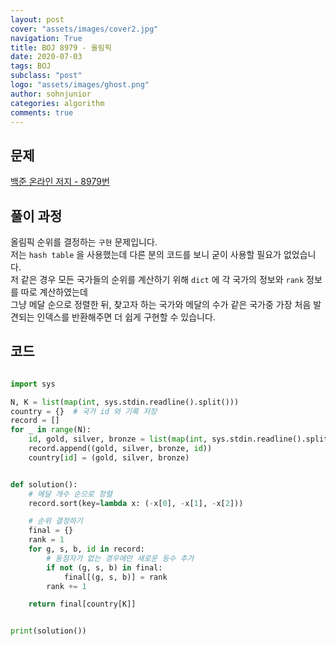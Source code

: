 ```yaml
---
layout: post
cover: "assets/images/cover2.jpg"
navigation: True
title: BOJ 8979 - 올림픽
date: 2020-07-03
tags: BOJ
subclass: "post"
logo: "assets/images/ghost.png"
author: sohnjunior
categories: algorithm
comments: true
---
```


## 문제

[백준 온라인 저지 - 8979번](https://www.acmicpc.net/problem/8979)

## 풀이 과정

올림픽 순위를 결정하는 `구현` 문제입니다. <br>
저는 `hash table` 을 사용했는데 다른 분의 코드를 보니 굳이 사용할 필요가 없었습니다. <br>
저 같은 경우 모든 국가들의 순위를 계산하기 위해 `dict` 에 각 국가의 정보와 `rank` 정보를 따로 계산하였는데 <br>
그냥 메달 순으로 정렬한 뒤, 찾고자 하는 국가와 메달의 수가 같은 국가중 가장 처음 발견되는 인덱스를 반환해주면 더 쉽게 구현할 수 있습니다. <br>

## 코드

```python

import sys

N, K = list(map(int, sys.stdin.readline().split()))
country = {}  # 국가 id 와 기록 저장
record = []
for _ in range(N):
    id, gold, silver, bronze = list(map(int, sys.stdin.readline().split()))
    record.append((gold, silver, bronze, id))
    country[id] = (gold, silver, bronze)


def solution():
    # 메달 개수 순으로 정렬
    record.sort(key=lambda x: (-x[0], -x[1], -x[2]))

    # 순위 결정하기
    final = {}
    rank = 1
    for g, s, b, id in record:
        # 동점자가 없는 경우에만 새로운 등수 추가
        if not (g, s, b) in final:
            final[(g, s, b)] = rank
        rank += 1

    return final[country[K]]


print(solution())

```
